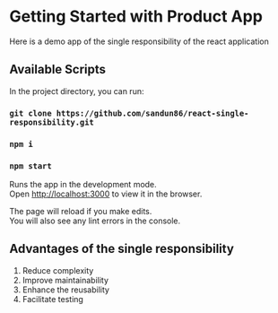 # Getting Started with Product App

Here is a demo app of the single responsibility of the react application

## Available Scripts

In the project directory, you can run:

### `git clone https://github.com/sandun86/react-single-responsibility.git`
### `npm i`
### `npm start`

Runs the app in the development mode.\
Open [http://localhost:3000](http://localhost:3000) to view it in the browser.

The page will reload if you make edits.\
You will also see any lint errors in the console.

## Advantages of the single responsibility
1. Reduce complexity
2. Improve maintainability
3. Enhance the reusability
4. Facilitate testing
